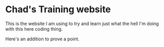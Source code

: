# Chad's Training website

This is the website I am using to try and learn just what the hell I'm doing with this here coding thing.

Here's an addition to prove a point.
